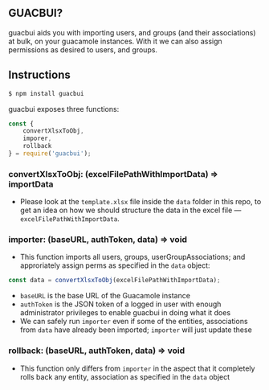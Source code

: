 ## GUACBUI?

guacbui aids you with importing users, and groups (and their associations) at bulk, on your guacamole instances. With it we can also assign permissions as desired to users, and groups.

## Instructions

```bash
$ npm install guacbui
```

guacbui exposes three functions:
```js
const {
	convertXlsxToObj,
	imporer,
	rollback
} = require('guacbui');
```

### convertXlsxToObj: (excelFilePathWithImportData) => importData
- Please look at the `template.xlsx` file inside the `data` folder in this repo, to  get an idea on how we should structure the data in the excel file — `excelFilePathWithImportData`.

### importer: (baseURL, authToken, data) => void
- This function imports all users, groups, userGroupAssociations; and approriately assign perms as specified in the `data` object:
```js
const data = convertXlsxToObj(excelFilePathWithImportData);
```
- `baseURL` is the base URL of the Guacamole instance
- `authToken` is the JSON token of a logged in user with enough administrator privileges to enable guacbui in doing what it does
- We can safely run `importer` even if some of the entities, associations from `data` have already been imported; `importer` will just update these


### rollback: (baseURL, authToken, data) => void
- This function only differs from `importer` in the aspect that it completely rolls back any entity, association as specified in the `data` object
